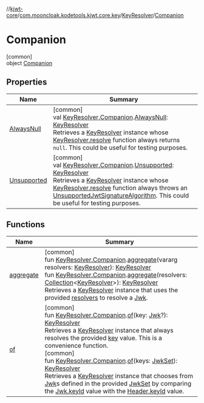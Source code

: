 //[kjwt-core](../../../../index.md)/[com.mooncloak.kodetools.kjwt.core.key](../../index.md)/[KeyResolver](../index.md)/[Companion](index.md)

# Companion

[common]\
object [Companion](index.md)

## Properties

| Name | Summary |
|---|---|
| [AlwaysNull](../../-always-null.md) | [common]<br>val [KeyResolver.Companion](index.md).[AlwaysNull](../../-always-null.md): [KeyResolver](../index.md)<br>Retrieves a [KeyResolver](../index.md) instance whose [KeyResolver.resolve](../resolve.md) function always returns `null`. This could be useful for testing purposes. |
| [Unsupported](../../-unsupported.md) | [common]<br>val [KeyResolver.Companion](index.md).[Unsupported](../../-unsupported.md): [KeyResolver](../index.md)<br>Retrieves a [KeyResolver](../index.md) instance whose [KeyResolver.resolve](../resolve.md) function always throws an [UnsupportedJwtSignatureAlgorithm](../../../com.mooncloak.kodetools.kjwt.core/-unsupported-jwt-signature-algorithm/index.md). This could be useful for testing purposes. |

## Functions

| Name | Summary |
|---|---|
| [aggregate](../../aggregate.md) | [common]<br>fun [KeyResolver.Companion](index.md).[aggregate](../../aggregate.md)(vararg resolvers: [KeyResolver](../index.md)): [KeyResolver](../index.md)<br>fun [KeyResolver.Companion](index.md).[aggregate](../../aggregate.md)(resolvers: [Collection](https://kotlinlang.org/api/latest/jvm/stdlib/kotlin.collections/-collection/index.html)&lt;[KeyResolver](../index.md)&gt;): [KeyResolver](../index.md)<br>Retrieves a [KeyResolver](../index.md) instance that uses the provided [resolvers](../../aggregate.md) to resolve a [Jwk](../../-jwk/index.md). |
| [of](../../of.md) | [common]<br>fun [KeyResolver.Companion](index.md).[of](../../of.md)(key: [Jwk](../../-jwk/index.md)?): [KeyResolver](../index.md)<br>Retrieves a [KeyResolver](../index.md) instance that always resolves the provided [key](../../of.md) value. This is a convenience function.<br>[common]<br>fun [KeyResolver.Companion](index.md).[of](../../of.md)(keys: [JwkSet](../../-jwk-set/index.md)): [KeyResolver](../index.md)<br>Retrieves a [KeyResolver](../index.md) instance that chooses from [Jwk](../../-jwk/index.md)s defined in the provided [JwkSet](../../-jwk-set/index.md) by comparing the [Jwk.keyId](../../-jwk/key-id.md) value with the [Header.keyId](../../../com.mooncloak.kodetools.kjwt.core/-header/key-id.md) value. |

